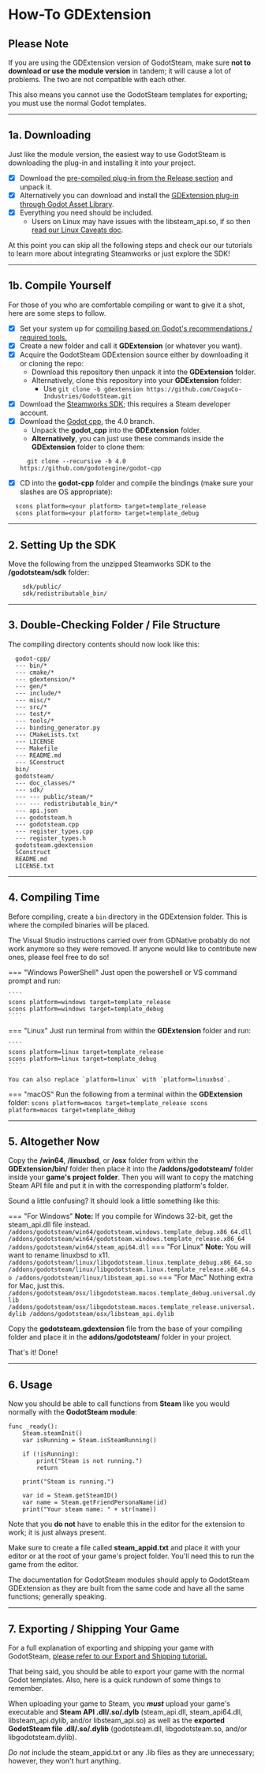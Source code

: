 # How-To GDExtension

## Please Note

If you are using the GDExtension version of GodotSteam, make sure **not to download or use the module version** in tandem; it will cause a lot of problems.  The two are not compatible with each other.

This also means you cannot use the GodotSteam templates for exporting; you must use the normal Godot templates.

---
## 1a. Downloading

Just like the module version, the easiest way to use GodotSteam is downloading the plug-in and installing it into your project.

- [x] Download the [pre-compiled plug-in from the Release section](https://github.com/CoaguCo-Industries/GodotSteam/releases) and unpack it.
- [x] Alternatively you can download and install the [GDExtension plug-in through Godot Asset Library](https://godotengine.org/asset-library/asset/1768).
- [x] Everything you need should be included.
    - Users on Linux may have issues with the libsteam_api.so, if so then [read our Linux Caveats doc](/tutorials/linux_caveats/).

At this point you can skip all the following steps and check our our tutorials to learn more about integrating Steamworks or just explore the SDK!

---
## 1b. Compile Yourself

For those of you who are comfortable compiling or want to give it a shot, here are some steps to follow.

- [x] Set your system up for [compiling based on Godot's recommendations / required tools.](https://docs.godotengine.org/en/stable/development/compiling/index.html)
- [x] Create a new folder and call it **GDExtension** (or whatever you want).
- [x] Acquire the GodotSteam GDExtension source either by downloading it or cloning the repo:
    - Download this repository then unpack it into the **GDExtension** folder.
    - Alternatively, clone this repository into your **GDExtension** folder:
        - Use ````git clone -b gdextension https://github.com/CoaguCo-Industries/GodotSteam.git````
- [x] Download the [Steamworks SDK](https://partner.steamgames.com); this requires a Steam developer account.
- [x] Download the [Godot cpp](https://github.com/godotengine/godot-cpp), the 4.0 branch.
    - Unpack the **godot_cpp** into the **GDExtension** folder.
    - **Alternatively**, you can just use these commands inside the **GDExtension** folder to clone them:
  ````
    git clone --recursive -b 4.0 https://github.com/godotengine/godot-cpp
  ````
- [x] CD into the **godot-cpp** folder and compile the bindings (make sure your slashes are OS appropriate):
````
  scons platform=<your platform> target=template_release
  scons platform=<your platform> target=template_debug
````

---
## 2. Setting Up the SDK

Move the following from the unzipped Steamworks SDK to the **/godotsteam/sdk** folder:
````
    sdk/public/
    sdk/redistributable_bin/
````

---
## 3. Double-Checking Folder / File Structure

The compiling directory contents should now look like this:
````
  godot-cpp/
  --- bin/*
  --- cmake/*
  --- gdextension/*
  --- gen/*
  --- include/*
  --- misc/*
  --- src/*
  --- test/*
  --- tools/*
  --- binding_generator.py
  --- CMakeLists.txt
  --- LICENSE
  --- Makefile
  --- README.md
  --- SConstruct
  bin/
  godotsteam/
  --- doc_classes/*
  --- sdk/
  --- --- public/steam/*
  --- --- redistributable_bin/*
  --- api.json
  --- godotsteam.h
  --- godotsteam.cpp
  --- register_types.cpp
  --- register_types.h
  godotsteam.gdextension
  SConstruct
  README.md
  LICENSE.txt
````

---
## 4. Compiling Time

Before compiling, create a `bin` directory in the GDExtension folder. This is where the compiled binaries will be placed.

The Visual Studio instructions carried over from GDNative probably do not work anymore so they were removed.  If anyone would like to contribute new ones, please feel free to do so!

=== "Windows PowerShell"
    Just open the powershell or VS command prompt and run:

    ````
    scons platform=windows target=template_release
    scons platform=windows target=template_debug
    ````
=== "Linux"
    Just run terminal from within the **GDExtension** folder and run:

    ````
    scons platform=linux target=template_release
    scons platform=linux target=template_debug
    ````

    You can also replace `platform=linux` with `platform=linuxbsd`.
=== "macOS"
    Run the following from a terminal within the **GDExtension** folder:
    ````
    scons platform=macos target=template_release
    scons platform=macos target=template_debug
    ````

---
## 5. Altogether Now

Copy the **/win64**, **/linuxbsd**, or **/osx** folder from within the **GDExtension/bin/** folder then place it into the **/addons/godotsteam/** folder inside your **game's project folder**. Then you will want to copy the matching Steam API file and put it in with the corresponding platform's folder.

Sound a little confusing? It should look a little something like this:
  
=== "For Windows"
    **Note:** If you compile for Windows 32-bit, get the steam_api.dll file instead.
    ````
    /addons/godotsteam/win64/godotsteam.windows.template_debug.x86_64.dll
    /addons/godotsteam/win64/godotsteam.windows.template_release.x86_64
    /addons/godotsteam/win64/steam_api64.dll
    ````
=== "For Linux"
    **Note:** You will want to rename linuxbsd to x11.
    ````
    /addons/godotsteam/linux/libgodotsteam.linux.template_debug.x86_64.so
    /addons/godotsteam/linux/libgodotsteam.linux.template_release.x86_64.so
    /addons/godotsteam/linux/libsteam_api.so
    ````
=== "For Mac"
    Nothing extra for Mac, just this.
    ````
    /addons/godotsteam/osx/libgodotsteam.macos.template_debug.universal.dylib
    /addons/godotsteam/osx/libgodotsteam.macos.template_release.universal.dylib
    /addons/godotsteam/osx/libsteam_api.dylib
    ````

Copy the **godotsteam.gdextension** file from the base of your compiling folder and place it in the **addons/godotsteam/** folder in your project.

That's it!  Done!

---
## 6. Usage

Now you should be able to call functions from **Steam** like you would normally with the **GodotSteam module**:
````
func _ready():
    Steam.steamInit()
    var isRunning = Steam.isSteamRunning()
    
    if (!isRunning):
        print("Steam is not running.")
        return
        
    print("Steam is running.")
    
    var id = Steam.getSteamID()
    var name = Steam.getFriendPersonaName(id)
    print("Your steam name: " + str(name))
````

Note that you **do not** have to enable this in the editor for the extension to work; it is just always present.

Make sure to create a file called **steam_appid.txt** and place it with your editor or at the root of your game's project folder.  You'll need this to run the game from the editor.

The documentation for GodotSteam modules should apply to GodotSteam GDExtension as they are built from the same code and have all the same functions; generally speaking.

---
## 7. Exporting / Shipping Your Game

For a full explanation of exporting and shipping your game with GodotSteam, [please refer to our Export and Shipping tutorial.](/tutorials/exporting_shipping/)

That being said, you should be able to export your game with the normal Godot templates.  Also, here is a quick rundown of some things to remember.

When uploading your game to Steam, you _**must**_ upload your game's executable and **Steam API .dll/.so/.dylb** (steam_api.dll, steam_api64.dll, libsteam_api.dylib, and/or libsteam_api.so) as well as the **exported GodotSteam file .dll/.so/.dylib** (godotsteam.dll, libgodotsteam.so, and/or libgodotsteam.dylib).

*Do not* include the steam_appid.txt or any .lib files as they are unnecessary; however, they won't hurt anything.
